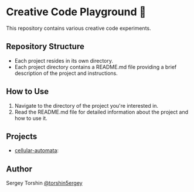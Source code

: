 # Creative Code Playground 🎨

This repository contains various creative code experiments.

## Repository Structure

- Each project resides in its own directory.
- Each project directory contains a README.md file providing a brief description of the project and instructions.

## How to Use

1. Navigate to the directory of the project you're interested in.
2. Read the README.md file for detailed information about the project and how to use it.

## Projects

- [cellular-automata](./cellular-automata/): 

## Author 

Sergey Torshin [@torshin5ergey](https://github.com/torshin5ergey)